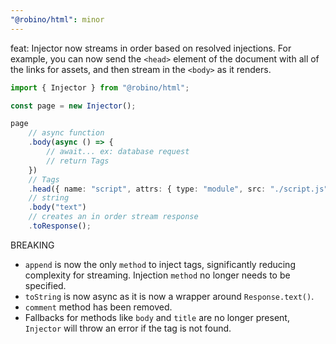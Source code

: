 ```yaml
---
"@robino/html": minor
---
```


feat: Injector now streams in order based on resolved injections. For example, you can now send the `<head>` element of the document with all of the links for assets, and then stream in the `<body>` as it renders.

```ts
import { Injector } from "@robino/html";

const page = new Injector();

page
	// async function
	.body(async () => {
		// await... ex: database request
		// return Tags
	})
	// Tags
	.head({ name: "script", attrs: { type: "module", src: "./script.js" } })
	// string
	.body("text")
	// creates an in order stream response
	.toResponse();
```

BREAKING

- `append` is now the only `method` to inject tags, significantly reducing complexity for streaming. Injection `method` no longer needs to be specified.
- `toString` is now async as it is now a wrapper around `Response.text()`.
- `comment` method has been removed.
- Fallbacks for methods like `body` and `title` are no longer present, `Injector` will throw an error if the tag is not found.
